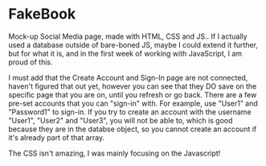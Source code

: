 # FakeBook
Mock-up Social Media page, made with HTML, CSS and JS.. If I actually used a database outside of bare-boned JS, maybe I could extend it further, but for what it is, and in the first week of working with JavaScript, I am proud of this.


I must add that the Create Account and Sign-In page are not connected, haven't figured that out yet, however you can see that they DO save on the specific page that you are on, until you refresh or go back. There are a few pre-set accounts that you can "sign-in" with. For example, use "User1" and "Password1" to sign-in.
If you try to create an account with the username "User1", "User2" and "User3", you will not be able to, which is good because they are in the databse object, so you cannot create an account if it's already part of that array.

The CSS isn't amazing, I was mainly focusing on the Javascript!
